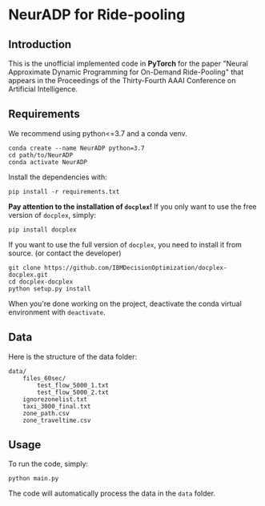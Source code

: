# NeurADP for Ride-pooling

## Introduction
This is the unofficial implemented code in **PyTorch** for the paper "Neural Approximate Dynamic Programming for On-Demand Ride-Pooling" that appears in the Proceedings of the Thirty-Fourth AAAI Conference on Artificial Intelligence.

## Requirements

We recommend using python<=3.7 and a conda venv.

```
conda create --name NeurADP python=3.7
cd path/to/NeurADP
conda activate NeurADP
```

Install the dependencies with:

```
pip install -r requirements.txt
```
**Pay attention to the installation of `docplex`!**
If you only want to use the free version of `docplex`, simply:
```
pip install docplex
```
If you want to use the full version of `docplex`, you need to install it from source. (or contact the developer)
```
git clone https://github.com/IBMDecisionOptimization/docplex-docplex.git
cd docplex-docplex
python setup.py install
```
When you're done working on the project, deactivate the conda virtual environment with `deactivate`.

## Data

Here is the structure of the data folder:

```
data/
    files_60sec/
        test_flow_5000_1.txt
        test_flow_5000_2.txt
    ignorezonelist.txt
    taxi_3000_final.txt
    zone_path.csv
    zone_traveltime.csv
```

## Usage

To run the code, simply:

```
python main.py
```

The code will automatically process the data in the `data` folder.